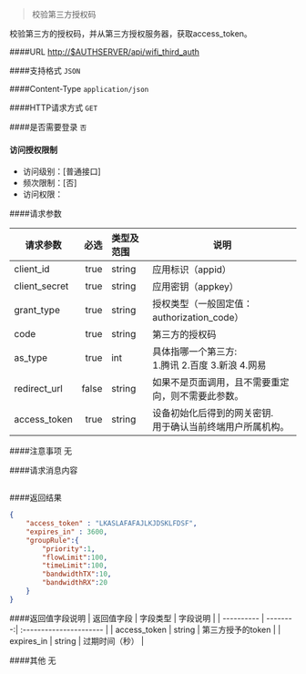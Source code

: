 
> 校验第三方授权码

校验第三方的授权码，并从第三方授权服务器，获取access_token。

####URL
<http://$AUTHSERVER/api/wifi_third_auth>

####支持格式
`JSON`

####Content-Type
`application/json`

####HTTP请求方式
`GET`

####是否需要登录
`否`

#### 访问授权限制
* 访问级别：[普通接口]
* 频次限制：[否]
* 访问权限：


####请求参数

| 请求参数      |    必选 | 类型及范围  | 说明                                |
| ------------- | -------:| :---------- | ----------------------------------- |
| client_id |   true |    string |  应用标识（appid） |
| client_secret |   true |    string |  应用密钥（appkey） |
| grant_type |  true |    string |  授权类型（一般固定值：authorization_code） |
| code |    true |    string |  第三方的授权码 |
| as_type | true |    int | 具体指哪一个第三方: <br/> 1.腾讯 2.百度 3.新浪 4.网易 |
| redirect_url |    false |   string |  如果不是页面调用，且不需要重定向，则不需要此参数。 |
| access_token |    true |    string |  设备初始化后得到的网关密钥. <br/> 用于确认当前终端用户所属机构。 |


####注意事项
无

####请求消息内容
``` JSON
```
####返回结果
``` JSON
{ 
    "access_token" : "LKASLAFAFAJLKJDSKLFDSF", 
    "expires_in" : 3600,
    "groupRule":{
        "priority":1,
        "flowLimit":100,
        "timeLimit":100,
        "bandwidthTX":10,
        "bandwidthRX":20
    }
} 

```
####返回值字段说明
| 返回值字段 | 字段类型 | 字段说明                |
| ---------- | --------:| :---------------------- |
| access_token |    string |  第三方授予的token |
| expires_in |  string |  过期时间（秒） |

####其他
无
